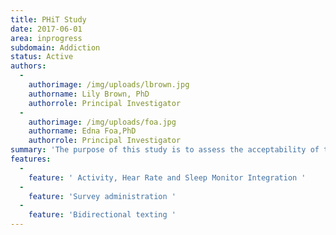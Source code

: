 ```yaml
---
title: PHiT Study
date: 2017-06-01
area: inprogress
subdomain: Addiction
status: Active
authors:
  - 
    authorimage: /img/uploads/lbrown.jpg
    authorname: Lily Brown, PhD
    authorrole: Principal Investigator
  - 
    authorimage: /img/uploads/foa.jpg
    authorname: Edna Foa,PhD
    authorrole: Principal Investigator
summary: 'The purpose of this study is to assess the acceptability of the W2H patient portal in patients seeking AD treatment. The W2H portal will include data from the following: PH indices from the Withings health monitor and nursing assessments, responses to electronic momentary assessment (eMA) text messaging prompts, self-report and clinician-interview AD symptom ratings, and cognitive/psychophysiological assessments. '
features:
  - 
    feature: ' Activity, Hear Rate and Sleep Monitor Integration '
  - 
    feature: 'Survey administration '
  - 
    feature: 'Bidirectional texting '
---
```

